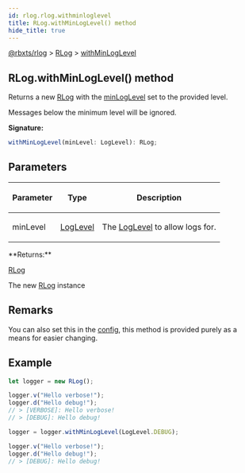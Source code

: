 ```yaml
---
id: rlog.rlog.withminloglevel
title: RLog.withMinLogLevel() method
hide_title: true
---
```


[@rbxts/rlog](./rlog.md) &gt; [RLog](./rlog.rlog.md) &gt; [withMinLogLevel](./rlog.rlog.withminloglevel.md)

## RLog.withMinLogLevel() method

Returns a new [RLog](./rlog.rlog.md) with the [minLogLevel](./rlog.rlogconfig.minloglevel.md) set to the provided level.

Messages below the minimum level will be ignored.

**Signature:**

```typescript
withMinLogLevel(minLevel: LogLevel): RLog;
```

## Parameters

<table><thead><tr><th>

Parameter


</th><th>

Type


</th><th>

Description


</th></tr></thead>
<tbody><tr><td>

minLevel


</td><td>

[LogLevel](./rlog.loglevel.md)


</td><td>

The [LogLevel](./rlog.loglevel.md) to allow logs for.


</td></tr>
</tbody></table>
**Returns:**

[RLog](./rlog.rlog.md)

The new [RLog](./rlog.rlog.md) instance

## Remarks

You can also set this in the [config](./rlog.rlogconfig.md)<!-- -->, this method is provided purely as a means for easier changing.

## Example


```ts
let logger = new RLog();

logger.v("Hello verbose!");
logger.d("Hello debug!");
// > [VERBOSE]: Hello verbose!
// > [DEBUG]: Hello debug!

logger = logger.withMinLogLevel(LogLevel.DEBUG);

logger.v("Hello verbose!");
logger.d("Hello debug!");
// > [DEBUG]: Hello debug!
```
